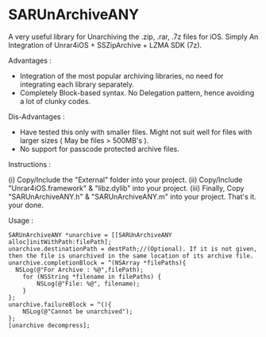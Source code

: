 SARUnArchiveANY
===============

A very useful library for Unarchiving the .zip, .rar, .7z files for iOS. Simply An Integration of Unrar4iOS + SSZipArchive + LZMA SDK (7z).

Advantages :
* Integration of the most popular archiving libraries, no need for integrating each library separately.
* Completely Block-based syntax. No Delegation pattern, hence avoiding a lot of clunky codes.

Dis-Advantages :
* Have tested this only with smaller files. Might not suit well for files with larger sizes ( May be files > 500MB's ).
* No support for passcode protected archive files.


Instructions :

(i) Copy/Include the "External" folder into your project.
(ii) Copy/Include  "Unrar4iOS.framework" & "libz.dylib" into your project.
(iii) Finally, Copy "SARUnArchiveANY.h" & "SARUnArchiveANY.m" into your project.
That's it. your done.


Usage :

    SARUnArchiveANY *unarchive = [[SARUnArchiveANY alloc]initWithPath:filePath];
    unarchive.destinationPath = destPath;//(Optional). If it is not given, then the file is unarchived in the same location of its archive file.
    unarchive.completionBlock = ^(NSArray *filePaths){
      NSLog(@"For Archive : %@",filePath);
		for (NSString *filename in filePaths) {
			NSLog(@"File: %@", filename);
		}
    };
    unarchive.failureBlock = ^(){
        NSLog(@"Cannot be unarchived");
    };
    [unarchive decompress];
